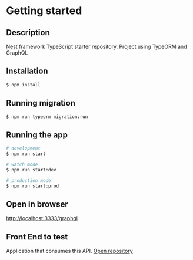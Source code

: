 
# Getting started
## Description

[Nest](https://github.com/nestjs/nest) framework TypeScript starter repository.
Project using TypeORM and GraphQL

## Installation

```bash
$ npm install
```

## Running migration
```bash
$ npm run typeorm migration:run
```

## Running the app

```bash
# development
$ npm run start

# watch mode
$ npm run start:dev

# production mode
$ npm run start:prod
```

## Open in browser
[http://localhost:3333/graphql](http://localhost:3333/graphql) 

## Front End to test
Application that consumes this API. 
[Open repository](https://github.com/leoavelino7/nestjs-typeorm-graphql-frontend) 